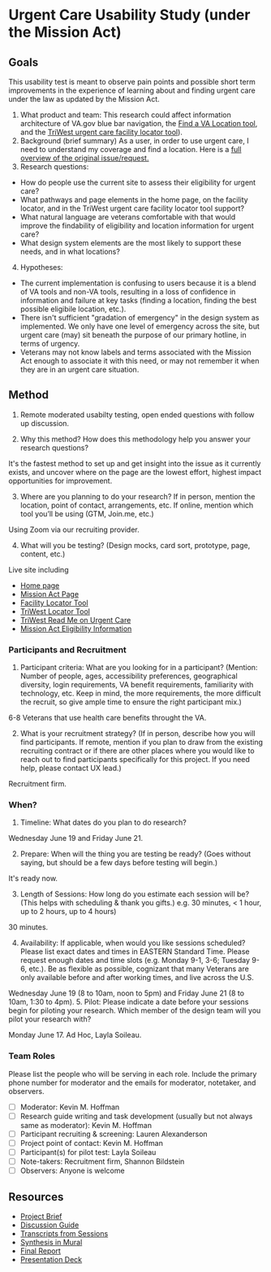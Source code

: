 # Urgent Care Usability Study (under the Mission Act)
## Goals

This usability test is meant to observe pain points and possible short term improvements in the experience of learning about and finding urgent care under the law as updated by the Mission Act. 

1. What product and team: This research could affect information architecture of VA.gov blue bar navigation, the [Find a VA Location tool](https://www.va.gov/find-locations/), and the [TriWest urgent care facility locator tool](https://vaurgentcarelocator.triwest.com/Locator)).  
2. Background (brief summary) As a user, in order to use urgent care, I need to understand my coverage and find a location. Here is a [full overview of the original issue/request.]()
3. Research questions: 
* How do people use the current site to assess their eligibility for urgent care?  
* What pathways and page elements in the home page, on the facility locator, and in the TriWest urgent care facility locator tool support?
* What natural language are veterans comfortable with that would improve the findability of eligibility and location information for urgent care? 
* What design system elements are the most likely to support these needs, and in what locations?  
4. Hypotheses: 
* The current implementation is confusing to users because it is a blend of VA tools and non-VA tools, resulting in a loss of confidence in information and failure at key tasks (finding a location, finding the best possible eligibile location, etc.). 
* There isn't sufficient "gradation of emergency" in the design system as implemented. We only have one level of emergency across the site, but urgent care (may) sit beneath the purpose of our primary hotline, in terms of urgency.  
* Veterans may not know labels and terms associated with the Mission Act enough to associate it with this need, or may not remember it when they are in an urgent care situation. 

## Method

1. Remote moderated usabilty testing, open ended questions with follow up discussion. 

2. Why this method? How does this methodology help you answer your research questions? 

It's the fastest method to set up and get insight into the issue as it currently exists, and uncover where on the page are the lowest effort, highest impact opportunities for improvement. 

3. Where are you planning to do your research? If in person, mention the location, point of contact, arrangements, etc. If online, mention which tool you’ll be using (GTM, Join.me, etc.)

Using Zoom via our recruiting provider. 

4. What will you be testing? (Design mocks, card sort, prototype, page, content, etc.) 

Live site including
* [Home page](https://www.va.gov/)
* [Mission Act Page](https://www.missionact.va.gov/)
* [Facility Locator Tool](https://www.va.gov/find-locations/)
* [TriWest Locator Tool](https://vaurgentcarelocator.triwest.com/)
* [TriWest Read Me on Urgent Care](https://www.triwest.com/globalassets/documents/urgent-care/va_urgent_care_tips.pdf)
* [Mission Act Eligibility Information](https://www.va.gov/COMMUNITYCARE/programs/veterans/General_Care.asp#Eligibility)

### Participants and Recruitment

1. Participant criteria: What are you looking for in a participant?
(Mention: Number of people, ages, accessibility preferences, geographical diversity, login requirements, VA benefit requirements, familiarity with technology, etc. Keep in mind, the more requirements, the more difficult the recruit, so give ample time to ensure the right participant mix.)

6-8 Veterans that use health care benefits throught the VA. 

2. What is your recruitment strategy? 
(If in person, describe how you will find participants. If remote, mention if you plan to draw from the existing recruiting contract or if there are other places where you would like to reach out to find participants specifically for this project. If you need help, please contact UX lead.)

Recruitment firm. 

### When? 

1. Timeline: What dates do you plan to do research? 

Wednesday June 19 and Friday June 21. 

2. Prepare: When will the thing you are testing be ready? (Goes without saying, but should be a few days before testing will begin.) 

It's ready now. 

3. Length of Sessions: How long do you estimate each session will be? (This helps with scheduling & thank you gifts.) e.g. 30 minutes, < 1 hour, up to 2 hours, up to 4 hours) 

30 minutes. 

4. Availability: If applicable, when would you like sessions scheduled? Please list exact dates and times in EASTERN Standard Time. Please request enough dates and time slots (e.g. Monday 9-1, 3-6; Tuesday 9-6, etc.). Be as flexible as possible, cognizant that many Veterans are only available before and after working times, and live across the U.S.

Wednesday June 19 (8 to 10am, noon to 5pm) and Friday June 21 (8 to 10am, 1:30 to 4pm).
5. Pilot: Please indicate a date before your sessions begin for piloting your research. Which member of the design team will you pilot your research with? 

Monday June 17. Ad Hoc, Layla Soileau. 

### Team Roles

Please list the people who will be serving in each role. Include the primary phone number for moderator and the emails for moderator, notetaker, and observers. 
- [ ] Moderator: Kevin M. Hoffman
- [ ] Research guide writing and task development (usually but not always same as moderator): Kevin M. Hoffman
- [ ] Participant recruiting & screening: Lauren Alexanderson
- [ ] Project point of contact: Kevin M. Hoffman
- [ ] Participant(s) for pilot test:  Layla Soileau
- [ ] Note-takers:  Recruitment firm, Shannon Bildstein
- [ ] Observers: Anyone is welcome

## Resources

- [Project Brief]()
- [Discussion Guide]()
- [Transcripts from Sessions](https://github.com/department-of-veterans-affairs/va.gov-team/blob/master/products/health-care/community-care/urgent-care/research/jun-2019/transcripts.md) 
- [Synthesis in Mural](https://app.mural.co/invitation/mural/adhocvetsgov9623/1560946920965?sender=kevinhoffman16624&key=8a9136e9-5c82-4a4c-86f2-c670fd0df6d1) 
- [Final Report](https://github.com/department-of-veterans-affairs/va.gov-team/blob/master/products/health-care/community-care/urgent-care/research/jun-2019/findings.md)
- [Presentation Deck](https://github.com/department-of-veterans-affairs/va.gov-team/blob/master/products/health-care/community-care/urgent-care/research/jun-2017/dsva-urgentcareusabilitystudy-kevinmhoffman-v001.pdf)
